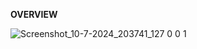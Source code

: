 **OVERVIEW**


![Screenshot_10-7-2024_203741_127 0 0 1](https://github.com/amitgupta226571/codesoft/assets/163492672/ab0c05b7-a7dd-482e-9901-752391f48572)
